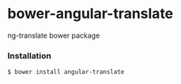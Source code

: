 # bower-angular-translate

ng-translate bower package

### Installation

````
$ bower install angular-translate
````
